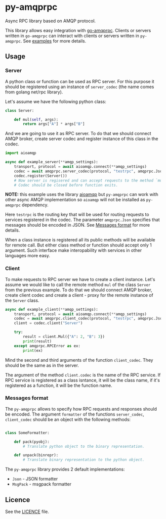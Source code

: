 # py-amqprpc

Async RPC library based on AMQP protocol.

This library allows easy integration with [go-amqprpc](https://github.com/vbogretsov/go-amqprpc).
Clients or servers written in `go-amqprpc` can interact with clients or servers
written in `py-amqprpc`. See [examples](https://github.com/vbogretsov/py-amqprpc/tree/master/examples)
for more details.

## Usage

### Server

A python class or function can be used as RPC server. For this purpose it
should be registered using an instance of `server_codec` (the name comes from
golang net/rpc library).

Let's assume we have the following python class:

```python
class Server:

    def mul(self, args):
        return args["A"] * args["B"]
```

And we are going to use it as RPC server. To do that we should connect AMQP
broker, create server codec and register instance of this class in the codec.

```python
import aioamqp

async def example_server(**amqp_settings):
    transport, protocol = await aioamqp.connect(**amqp_settings)
    codec = await amqprpc.server_codec(protocol, "testrpc", amqprpc.Json)
    codec.register(Server())
    # Now server is regisered and can accept requests to the method `mul`.
    # Codec should be closed before function exits.
```

**NOTE:** this example uses the library [aioamqp](https://github.com/Polyconseil/aioamqp)
but `py-amqprpc` can work with other async AMQP implementation so `aioamqp`
will not be installed as `py-amqprpc` dependency.

Here `testrpc` is the routing key that will be used for routing requests to
services registered in the codec. The parameter `amqprpc.Json` specifies that
messages should be encoded in JSON. See [Messages format](https://github.com/vbogretsov/py-amqprpc#messages-format)
for more details.

When a class instance is registered all its public methods will be available
for remote call. But either class method or function should accept only 1
argument. Such interface make interopability with services in other languages
more easy.

### Client

To make requests to RPC server we have to create a client instance. Let's
assume we would like to call the remote method `mul` of the class `Server` from the
previous example. To do that we should connect AMQP broker, create client codec
and create a client - proxy for the remote instance of the `Server` class.

```python
async def example_client(**amqp_settings):
    transport, protocol = await aioamqp.connect(**amqp_settings)
    codec = await amqprpc.client_codec(protocol, "testrpc", amqprpc.Json)
    client = codec.client("Server")

    try:
        result = client.Mul({"A": 2, "B": 3})
        print(result)
    except amqprpc.RPCError as ex:
        print(ex)
```

Mind the second and third arguments of the function `client_codec`. They should
be the same as in the server.

The argument of the method `client.codec` is the name of the RPC service.
If RPC service is registered as a class isntance, it will be the class name, if
it's registered as a function, it will be the function name.

### Messages format

The `py-amqprpc` allows to specify how RPC requests and responses should be
encoded. The argument `formatter` of the functions `server_codec`,
`client_codec` should be an object with the following methods:

```python

class SomeFormatter:

    def pack(pyobj):
        # Translate python object to the binary representation.

    def unpack(binrepr):
        # Translate binary representation to the python object.
```

The `py-amqprpc` library provides 2 default implementations:
 * `Json` - JSON formatter
 * `MsgPack` - msgpack formatter

## Licence

See the [LICENCE](https://github.com/vbogretsov/py-amqprpc/blob/master/LICENSE) file.
